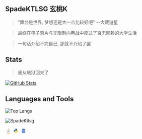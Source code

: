## SpadeKTLSG 玄桃K

>"舞台是世界, 梦想还是大一点比较好吧"  --大蔵遊星

>最终在电子鸦片与无限制内卷战中度过了百无聊赖的大学生活

>一句话介绍不完自己, 那就不介绍了罢

## Stats

>我从地狱回来了

<a href="https://github.com/SpadeKtlsg">
  <img align="center" alt="GitHub Stats" src="https://github-readme-stats.vercel.app/api?username=SpadeKtlsg&show_icons=true&include_all_commits=true" />
</a>

   
## Languages and Tools
 ![Top Langs](https://github-readme-stats.vercel.app/api/top-langs/?username=SpadeKTLSG&layout=compact&bg_color=ffffff&title_color=FF1958&theme=swift&exclude_repo=kernel_xiaomi_odin,subconverter-meta)


<p align=left> <img src=https://komarev.com/ghpvc/?username=SpadeKtlsg alt=SpadeKtlsg /> </p>
<code><img height="20" src="https://raw.githubusercontent.com/github/explore/80688e429a7d4ef2fca1e82350fe8e3517d3494d/topics/java/java.png" alt="java"></code>
<code><img height="20" src="https://raw.githubusercontent.com/github/explore/80688e429a7d4ef2fca1e82350fe8e3517d3494d/topics/python/python.png" alt="python"></code>
<code><img height="20" src="https://raw.githubusercontent.com/github/explore/80688e429a7d4ef2fca1e82350fe8e3517d3494d/topics/sql/sql.png" alt="sql"></code>
